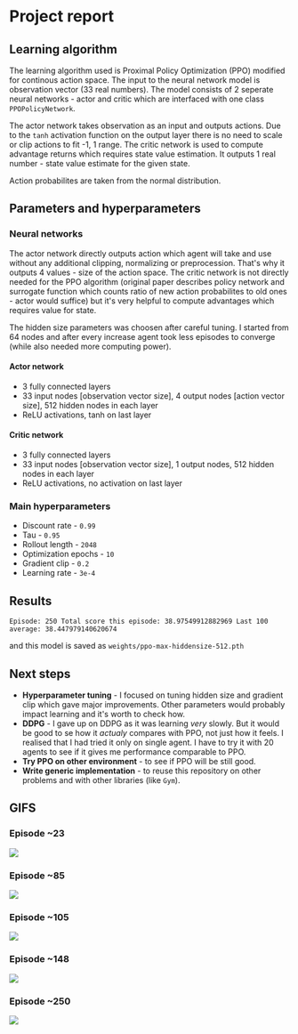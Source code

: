 # Project report

## Learning algorithm

The learning algorithm used is Proximal Policy Optimization (PPO) modified for continous action space. The input to the neural network model is observation vector (33 real numbers). The model consists of 2 seperate neural networks - actor and critic which are interfaced with one class `PPOPolicyNetwork`. 

The actor network takes observation as an input and outputs actions. Due to the `tanh` activation function on the output layer there is no need to scale or clip actions to fit -1, 1 range. The critic network is used to compute advantage returns which requires state value estimation. It outputs 1 real number - state value estimate for the given state.

Action probabilites are taken from the normal distribution.

## Parameters and hyperparameters

### Neural networks

The actor network directly outputs action which agent will take and use without any additional clipping, normalizing or preprocession. That's why it outputs 4 values - size of the action space. The critic network is not directly needed for the PPO algorithm (original paper describes policy network and surrogate function which counts ratio  of new action probabilites to old ones - actor would suffice) but it's very helpful to compute advantages which requires value for state.

The hidden size parameters was choosen after careful tuning. I started from 64 nodes and after every increase agent took less episodes to converge (while also needed more computing power). 

#### Actor network

- 3 fully connected layers
- 33 input nodes [observation vector size], 4 output nodes [action vector size], 512 hidden nodes in each layer
- ReLU activations, tanh on last layer

#### Critic network

- 3 fully connected layers
- 33 input nodes [observation vector size], 1 output nodes, 512 hidden nodes in each layer
- ReLU activations, no activation on last layer

### Main hyperparameters

- Discount rate - `0.99`
- Tau - `0.95`
- Rollout length - `2048`
- Optimization epochs - `10`
- Gradient clip - `0.2`
- Learning rate - `3e-4`

## Results


```
Episode: 250 Total score this episode: 38.97549912882969 Last 100 average: 38.447979140620674
```

and this model is saved as `weights/ppo-max-hiddensize-512.pth`

## Next steps

- **Hyperparameter tuning** - I focused on tuning hidden size and gradient clip which gave major improvements. Other parameters would probably impact learning and it's worth to check how.
- **DDPG** -  I gave up on DDPG as it was learning *very* slowly. But it would be good to se how it *actualy* compares with PPO, not just how it feels. I realised that I had tried it only on single agent. I have to try it with 20 agents to see if it gives me performance comparable to PPO.
- **Try PPO on other environment** - to see if PPO will be still good.
- **Write generic implementation** - to reuse this repository on other problems and with other libraries (like `Gym`).

## GIFS

### Episode ~23

![](training_stages/episode_23.gif)

### Episode ~85

![](training_stages/episode_85.gif)

### Episode ~105

![](training_stages/episode_105.gif)

### Episode ~148

![](training_stages/episode_148.gif)

### Episode ~250

![](training_stages/last.gif)


